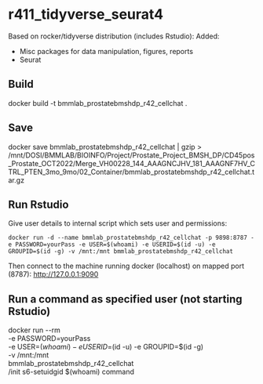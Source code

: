 
# r411_tidyverse_seurat4

Based on rocker/tidyverse distribution (includes Rstudio): 
Added:
 - Misc packages for data manipulation, figures, reports
 - Seurat



## Build

docker build -t bmmlab_prostatebmshdp_r42_cellchat .



## Save

docker save bmmlab_prostatebmshdp_r42_cellchat | gzip > /mnt/DOSI/BMMLAB/BIOINFO/Project/Prostate_Project_BMSH_DP/CD45pos_Prostate_OCT2022/Merge_VH00228_144_AAAGNCJHV_181_AAAGNF7HV_CTRL_PTEN_3mo_9mo/02_Container/bmmlab_prostatebmshdp_r42_cellchat.tar.gz



## Run Rstudio

Give user details to internal script which sets user and permissions:

```
docker run -d --name bmmlab_prostatebmshdp_r42_cellchat -p 9898:8787 -e PASSWORD=yourPass -e USER=$(whoami) -e USERID=$(id -u) -e GROUPID=$(id -g) -v /mnt:/mnt bmmlab_prostatebmshdp_r42_cellchat
```

Then connect to the machine running docker (localhost) on mapped port (8787):
http://127.0.0.1:9090



## Run a command as specified user (not starting Rstudio)

docker run --rm \
           -e PASSWORD=yourPass \
           -e USER=$(whoami) -e USERID=$(id -u) -e GROUPID=$(id -g) \
           -v /mnt:/mnt \
           bmmlab_prostatebmshdp_r42_cellchat \
           /init s6-setuidgid $(whoami) command

